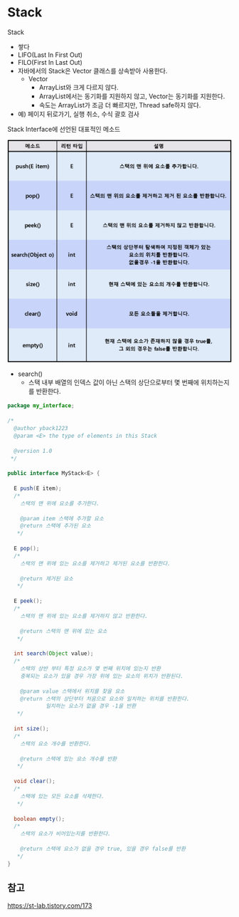 # Stack

Stack

- 쌓다
- LIFO(Last In First Out)
- FILO(First In Last Out)
- 자바에서의 Stack은 Vector 클래스를 상속받아 사용한다.
  - Vector
    - ArrayList와 크게 다르지 않다.
    - ArrayList에서는 동기화를 지원하지 않고, Vector는 동기화를 지원한다.
    - 속도는 ArrayList가 조금 더 빠르지만, Thread safe하지 않다.
- 예) 페이지 뒤로가기, 실행 취소, 수식 괄호 검사

Stack Interface에 선언된 대표적인 메소드

![](img/2022-11-02-14-18-45.png)

- search()
  - 스택 내부 배열의 인덱스 값이 아닌 스택의 상단으로부터 몇 번째에 위치하는지를 반환한다.

```java
package my_interface;

/*
  @author yback1223
  @param <E> the type of elements in this Stack

  @version 1.0
 */

public interface MyStack<E> {

  E push(E item);
  /*
    스택의 맨 위에 요소를 추가한다.

    @param item 스택에 추가할 요소
    @return 스택에 추가된 요소
   */

  E pop();
  /*
    스택의 맨 위에 있는 요소를 제거하고 제거된 요소를 반환한다.

    @return 제거된 요소
   */

  E peek();
  /*
    스택의 맨 위에 있는 요소를 제거하지 않고 반환한다.

    @return 스택의 맨 위에 있는 요소
   */

  int search(Object value);
  /*
    스택의 상반 부터 특정 요소가 몇 번째 위치에 있는지 반환
    중복되는 요소가 있을 경우 가장 위에 있는 요소의 위치가 반환된다.

    @param value 스택에서 위치를 찾을 요소
    @return 스택의 상단부터 처음으로 요소와 일치하는 위치를 반환한다.
            일치하는 요소가 없을 경우 -1을 반환
   */

  int size();
  /*
    스택의 요소 개수를 반환한다.

    @return 스택에 있는 요소 개수를 반환
   */

  void clear();
  /*
    스택에 있는 모든 요소를 삭제한다.
   */

  boolean empty();
  /*
    스택의 요소가 비어있는지를 반환한다.

    @return 스택에 요소가 없을 경우 true, 있을 경우 false를 반환
   */
}

```

## 참고

https://st-lab.tistory.com/173
